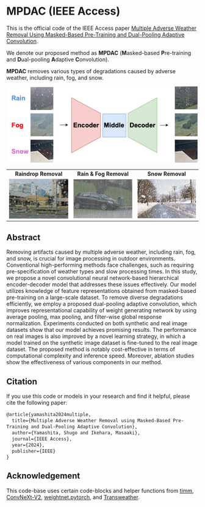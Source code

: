 # MPDAC (IEEE Access)
This is the official code of the IEEE Access paper [Multiple Adverse Weather Removal Using Masked-Based Pre-Training and Dual-Pooling Adaptive Convolution](https://ieeexplore.ieee.org/document/10506517).

We denote our proposed method as **MPDAC** (**M**asked-based **P**re-training and **D**ual-pooling **A**daptive **C**onvolution).

**MPDAC** removes various types of degradations caused by adverse weather, including rain, fog, and snow.

<p align="center">
  <img src="imgs/MPDAC.png" width="500"/>
</p>

<table border="0" cellspacing="0" cellpadding="0">
  <tr>
    <td align="center"><b>Raindrop Removal</td>
    <td align="center"><b>Rain & Fog Removal</td>
    <td align="center"><b>Snow Removal</td>
  <tr>
    <td> <img src="./imgs/gif/sample_raindrop.gif" alt="raindrop"></td>
    <td> <img src="./imgs/gif/sample_rainfog.gif" alt="rainfog"></td>
    <td> <img src="./imgs/gif/sample_snow.gif" alt="snow"></td>
  </tr>
</table>

## Abstract
Removing artifacts caused by multiple adverse weather, including rain, fog, and snow, is crucial for image processing in outdoor environments. Conventional high-performing methods face challenges, such as requiring pre-specification of weather types and slow processing times. In this study, we propose a novel convolutional neural network-based hierarchical encoder-decoder model that addresses these issues effectively. Our model utilizes knowledge of feature representations obtained from masked-based pre-training on a large-scale dataset. To remove diverse degradations efficiently, we employ a proposed dual-pooling adaptive convolution, which improves representational capability of weight generating network by using average pooling, max pooling, and filter-wise global response normalization. Experiments conducted on both synthetic and real image datasets show that our model achieves promising results. The performance on real images is also improved by a novel learning strategy, in which a model trained on the synthetic image dataset is fine-tuned to the real image dataset. The proposed method is notably cost-effective in terms of computational complexity and inference speed. Moreover, ablation studies show the effectiveness of various components in our method.

## Citation
If you use this code or models in your research and find it helpful, please cite the following paper:
```
@article{yamashita2024multiple,
  title={Multiple Adverse Weather Removal using Masked-Based Pre-Training and Dual-Pooling Adaptive Convolution},
  author={Yamashita, Shugo and Ikehara, Masaaki},
  journal={IEEE Access},
  year={2024},
  publisher={IEEE}
}
```

## Acknowledgement
This code-base uses certain code-blocks and helper functions from [timm](https://github.com/rwightman/pytorch-image-models), [ConvNeXt-V2](https://github.com/facebookresearch/ConvNeXt-V2), [weightnet.pytorch](https://github.com/DequanWang/weightnet.pytorch), and [Transweather](https://github.com/jeya-maria-jose/TransWeather).
